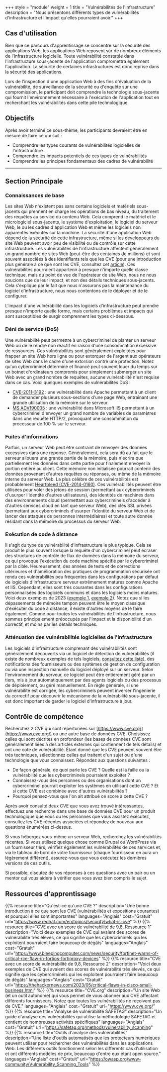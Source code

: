 +++
style = "module"
weight = 1
title = "Vulnérabilités de l'infrastructure"
description = "Nous présentons différents types de vulnérabilités d'infrastructure et l'impact qu'elles pourraient avoir."
+++

## Cas d'utilisation

Bien que ce parcours d'apprentissage se concentre sur la sécurité des applications Web, les applications Web reposent sur de nombreux éléments de l'infrastructure logicielle. Toute vulnérabilité constatée dans l'infrastructure sous-jacente de l'application compromettra également l'application. La sécurité de certaines infrastructures est donc reprise dans la sécurité des applications.

Lors de l'inspection d'une application Web à des fins d'évaluation de la vulnérabilité, de surveillance de la sécurité ou d'enquête sur une compromission, le participant doit comprendre la technologie sous-jacente qui fournit l'environnement nécessaire à l'exécution de l'application tout en recherchant les vulnérabilités dans cette pile technologique.

## Objectifs

Après avoir terminé ce sous-thème, les participants devraient être en mesure de faire ce qui suit :

- Comprendre les types courants de vulnérabilités logicielles de l'infrastructure
- Comprendre les impacts potentiels de ces types de vulnérabilités
- Comprendre les principes fondamentaux des cadres de vulnérabilité

---
## Section Principale

### Connaissances de base

Les sites Web n'existent pas sans certains logiciels et matériels sous-jacents qui prennent en charge les opérations de bas niveau, du traitement des requêtes au service du contenu Web. Cela comprend le matériel et le micrologiciel sous-jacents, le système d'exploitation, le logiciel du serveur Web, le ou les cadres d'application Web et même les logiciels non apparentés exécutés sur la machine. La sécurité d'une application Web dépend de la sécurité de cette infrastructure, même si les développeurs du site Web peuvent avoir peu de visibilité ou de contrôle sur cette infrastructure. Les vulnérabilités de l'infrastructure affectent généralement un grand nombre de sites Web (peut-être des centaines de millions) et sont souvent associées à des identifiants tels que les CVE (pour une introduction plus générale à ce que sont les CVE, consultez cet [article](https://www.redhat.com/en/topics/security/what-is-cve)). Ces vulnérabilités pourraient appartenir à presque n'importe quelle classe technique, mais du point de vue de l'opérateur de site Web, nous ne nous soucions que de leur impact, et non des détails techniques sous-jacents. Cela s'explique par le fait que nous n'assurons pas la maintenance du logiciel d'infrastructure, nous nous contentons de le déployer et de le configurer.

L'impact d'une vulnérabilité dans les logiciels d'infrastructure peut prendre presque n'importe quelle forme, mais certains problèmes et impacts qui sont susceptibles de surgir comprennent les types ci-dessous.

### Déni de service (DoS)

Une vulnérabilité peut permettre à un cybercriminel de planter un serveur Web ou de le rendre non réactif en raison d'une consommation excessive de ressources. Ces vulnérabilités sont généralement exploitées pour frapper un site Web hors ligne ou pour extorquer de l'argent aux opérateurs de sites Web dans le cadre d'une extorsion contre une protection. Notez qu'un cybercriminel déterminé et financé peut souvent louer du temps sur un botnet d'ordinateurs compromis pour simplement submerger un site Web avec un grand nombre de requêtes, aucune vulnérabilité n'est requise dans ce cas. Voici quelques exemples de vulnérabilités DoS :

- [CVE-2011-3192](https://nvd.nist.gov/vuln/detail/CVE-2011-3192) : une vulnérabilité dans Apache permettant à un client de demander plusieurs sous-sections d'une page Web, entraînant une grande utilisation de la mémoire sur le serveur.
- [MS ADV190005](https://msrc.microsoft.com/update-guide/vulnerability/ADV190005) : une vulnérabilité dans Microsoft IIS permettant à un cybercriminel d'envoyer un grand nombre de variables de paramètres dans une requête HTTP/2, provoquant une consommation du processeur de 100 % sur le serveur.

### Fuites d'informations

Parfois, un serveur Web peut être contraint de renvoyer des données excessives dans une réponse. Généralement, cela sera dû au fait que le serveur allouera une grande partie de la mémoire, puis n'écrira que partiellement les données dans cette partie pour finalement envoyer la portion entière au client. Cette mémoire non initialisée pourrait contenir des données provenant d'autres requêtes ou réponses, ou même de la mémoire interne du serveur Web. La plus célèbre de ces vulnérabilités est probablement [Heartbleed (CVE-2014-0160)](https://en.wikipedia.org/wiki/Heartbleed). Ces vulnérabilités peuvent être utilisées pour voler des jetons de session (permettant aux cybercriminels d'usurper l'identité d'autres utilisateurs), des identités de machines dans des environnements cloud (permettant aux cybercriminels d'accéder à d'autres services cloud en tant que serveur Web), des clés SSL privées (permettant aux cybercriminels d'usurper l'identité du serveur Web et de lancer des attaques de personnes intermédiaires) et toute autre donnée résidant dans la mémoire du processus du serveur Web.

### Exécution de code à distance

Il s'agit du type de vulnérabilité d'infrastructure le plus typique. Cela se produit le plus souvent lorsque la requête d'un cybercriminel peut écraser des structures de contrôle de flux de données dans la mémoire du serveur, ce qui provoque l'exécution du code machine spécifié par le cybercriminel par la cible. Heureusement, des années de tests et de corrections ultérieures et d'amélioration des pratiques de programmation sécurisée ont rendu ces vulnérabilités peu fréquentes dans les configurations par défaut de logiciels d'infrastructure serveur extrêmement matures comme Apache et IIS. Cependant, elles sont très courantes dans les configurations personnalisées des logiciels communs et dans les logiciels moins matures. Voici deux exemples de 2023 ([exemple 1](https://www.bleepingcomputer.com/news/security/fortinet-warns-of-critical-rce-flaw-in-fortios-fortiproxy-devices/), [exemple 2](https://thehackernews.com/2023/05/critical-flaws-in-cisco-small-business.html)). Notez que si les dépassements de mémoire tampon peuvent être le moyen classique d'exécuter du code à distance, il existe d'autres moyens de le faire également. Comme pour toutes les vulnérabilités de l'infrastructure, nous sommes principalement préoccupés par l'impact et la disponibilité d'un correctif, et moins par les détails techniques.

### Atténuation des vulnérabilités logicielles de l'infrastructure

Les logiciels d'infrastructure comprenant des vulnérabilités sont généralement découverts via un logiciel de détection de vulnérabilités (il existe de nombreux exemples de tels logiciels, [consultez cette liste](https://owasp.org/www-community/Vulnerability_Scanning_Tools)), des notifications des fournisseurs ou des systèmes de gestion de configuration ou via une inspection manuelle du logiciel déployé sur un serveur. Selon l'environnement du serveur, ce logiciel peut être entièrement géré par un tiers, mis à jour automatiquement par des agents logiciels ou des processus de déploiement, ou géré manuellement. En règle générale, si une vulnérabilité est corrigée, les cybercriminels peuvent inverser l'ingénierie du correctif pour découvrir le mécanisme de la vulnérabilité sous-jacente, il est donc important de garder le logiciel d'infrastructure à jour.

## Contrôle de compétence

Recherchez 2 CVE qui sont répertoriées sur [https://www.cve.org/](https://www.cve.org/) ou une autre base de données CVE. Choisissez celles qui sont décrites en profondeur (les bases de données CVE sont généralement liées à des articles externes qui contiennent de tels détails) et ont une cote de vulnérabilité. Étant donné que les CVE peuvent souvent être très techniques, sélectionnez celles qui traitent d'un sujet ou d'une technologie que vous connaissez. Répondez aux questions suivantes :  

- De façon générale, de quoi parle les CVE ? Quelle est la faille ou la vulnérabilité que les cybercriminels pourraient exploiter ?
- Connaissez-vous des personnes ou des organisations dont un cybercriminel pourrait exploiter les systèmes en utilisant cette CVE ? Et si cette CVE est combinée avec d'autres vulnérabilités ?
- Pourquoi pensez-vous que l'on ait attribué ce score à cette CVE ?

Après avoir consulté deux CVE que vous avez trouvé intéressantes, effectuez une recherche dans une base de données CVE pour un produit technologique que vous ou les personnes que vous assistez exécutez, consultez les CVE récentes associées et répondez de nouveau aux questions énumérées ci-dessus.

Si vous hébergez vous-même un serveur Web, recherchez les vulnérabilités récentes. Si vous utilisez quelque chose comme Drupal ou WordPress via un fournisseur tiers, vérifiez également les vulnérabilités de ces services et, via le tableau de bord de votre fournisseur (chaque fournisseur en aura un légèrement différent), assurez-vous que vous exécutez les dernières versions de ces outils.

Si possible, discutez de vos réponses à ces questions avec un pair ou un mentor qui vous aidera à vérifier que vous avez bien compris le sujet.

## Ressources d'apprentissage
{{% resource title="Qu'est-ce qu'une CVE ?" description="Une bonne introduction à ce que sont les CVE (vulnérabilités et expositions courantes) et pourquoi elles sont importantes" languages="Anglais" cost="Gratuit" url="https://www.redhat.com/en/topics/security/what-is-cve" %}}
{{% resource title="CVE avec un score de vulnérabilité de 9,8, Ressource 1" description="Voici deux exemples de CVE qui avaient des scores de vulnérabilité très élevés, ce qui signifie que les cybercriminels qui les exploitent pourraient faire beaucoup de dégâts" languages="Anglais" cost="Gratuit" url="https://www.bleepingcomputer.com/news/security/fortinet-warns-of-critical-rce-flaw-in-fortios-fortiproxy-devices" %}}
{{% resource title="CVE avec un score de vulnérabilité de 9,8, Ressource 2" description="Voici deux exemples de CVE qui avaient des scores de vulnérabilité très élevés, ce qui signifie que les cybercriminels qui les exploitent pourraient faire beaucoup de dégâts" languages="Anglais" cost="Gratuit" url="https://thehackernews.com/2023/05/critical-flaws-in-cisco-small-business.html" %}}
{{% resource title="CVE.org" description="Un site Web (et un outil autonome) qui vous permet de vous abonner aux CVE affectant différents fournisseurs. Notez que toutes les vulnérabilités ne reçoivent pas de CVE." languages="Anglais" cost="Gratuit" url="https://www.cve.org/" %}}
{{% resource title="Analyse de vulnérabilité SAFETAG" description="Un guide d'analyse des vulnérabilités qui utilise la méthodologie SAFETAG et contient de nombreuses activités spécifiques" languages="Anglais" cost="Gratuit" url="https://safetag.org/methods/vulnerability_scanning" %}}
{{% resource title="Outils d'analyse des vulnérabilités" description="Une liste d'outils automatisés que les protecteurs numériques peuvent utiliser pour rechercher des vulnérabilités dans les applications Web. Les différents outils fonctionnent selon les différents cas d'utilisation et ont différents modèles de prix, beaucoup d'entre eux étant open source." languages="Anglais" cost="Gratuit" url="https://owasp.org/www-community/Vulnerability_Scanning_Tools" %}}

